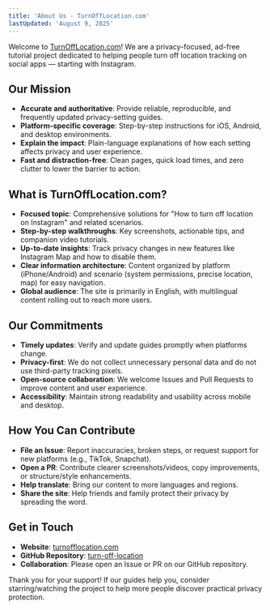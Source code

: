 ```yaml
---
title: 'About Us - TurnOffLocation.com'
lastUpdated: 'August 9, 2025'
---
```


Welcome to [TurnOffLocation.com](https://turnofflocation.com/)! We are a privacy-focused, ad-free tutorial project dedicated to helping people turn off location tracking on social apps — starting with Instagram.

## Our Mission

- **Accurate and authoritative**: Provide reliable, reproducible, and frequently updated privacy-setting guides.
- **Platform-specific coverage**: Step-by-step instructions for iOS, Android, and desktop environments.
- **Explain the impact**: Plain-language explanations of how each setting affects privacy and user experience.
- **Fast and distraction-free**: Clean pages, quick load times, and zero clutter to lower the barrier to action.

## What is TurnOffLocation.com?

- **Focused topic**: Comprehensive solutions for "How to turn off location on Instagram" and related scenarios.
- **Step-by-step walkthroughs**: Key screenshots, actionable tips, and companion video tutorials.
- **Up-to-date insights**: Track privacy changes in new features like Instagram Map and how to disable them.
- **Clear information architecture**: Content organized by platform (iPhone/Android) and scenario (system permissions, precise location, map) for easy navigation.
- **Global audience**: The site is primarily in English, with multilingual content rolling out to reach more users.

## Our Commitments

- **Timely updates**: Verify and update guides promptly when platforms change.
- **Privacy-first**: We do not collect unnecessary personal data and do not use third-party tracking pixels.
- **Open-source collaboration**: We welcome Issues and Pull Requests to improve content and user experience.
- **Accessibility**: Maintain strong readability and usability across mobile and desktop.

## How You Can Contribute

- **File an Issue**: Report inaccuracies, broken steps, or request support for new platforms (e.g., TikTok, Snapchat).
- **Open a PR**: Contribute clearer screenshots/videos, copy improvements, or structure/style enhancements.
- **Help translate**: Bring our content to more languages and regions.
- **Share the site**: Help friends and family protect their privacy by spreading the word.

## Get in Touch

- **Website**: [turnofflocation.com](https://turnofflocation.com/)
- **GitHub Repository**: [turn-off-location](https://github.com/lur913/turn-off-location)
- **Collaboration**: Please open an Issue or PR on our GitHub repository.

Thank you for your support! If our guides help you, consider starring/watching the project to help more people discover practical privacy protection.